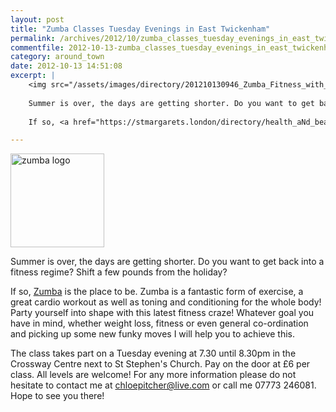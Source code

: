 ```yaml
---
layout: post
title: "Zumba Classes Tuesday Evenings in East Twickenham"
permalink: /archives/2012/10/zumba_classes_tuesday_evenings_in_east_twickenham.html
commentfile: 2012-10-13-zumba_classes_tuesday_evenings_in_east_twickenham
category: around_town
date: 2012-10-13 14:51:08
excerpt: |
    <img src="/assets/images/directory/201210130946_Zumba_Fitness_with_Chloe_Pitcher.jpg" width="150" alt="zumba logo"  class="photo right" />
    
    Summer is over, the days are getting shorter. Do you want to get back into a fitness regime? Shift a few pounds from the holiday? 
    
    If so, <a href="https://stmargarets.london/directory/health_aNd_beauty/201210130946">Zumba</a> is the place to be.  Zumba is a fantastic form of exercise, a great cardio workout as well as toning and conditioning for the whole body! Party yourself into shape with this latest fitness craze! Whatever goal you have in mind, whether weight loss, fitness or even general co-ordination and picking up some new funky moves I will help you to achieve this. 

---
```


<img src="/assets/images/directory/201210130946_Zumba_Fitness_with_Chloe_Pitcher.jpg" width="150" alt="zumba logo"  class="photo right" />

Summer is over, the days are getting shorter. Do you want to get back into a fitness regime? Shift a few pounds from the holiday?

If so, [Zumba](/directory/health_aNd_beauty/201210130946) is the place to be. Zumba is a fantastic form of exercise, a great cardio workout as well as toning and conditioning for the whole body! Party yourself into shape with this latest fitness craze! Whatever goal you have in mind, whether weight loss, fitness or even general co-ordination and picking up some new funky moves I will help you to achieve this.

The class takes part on a Tuesday evening at 7.30 until 8.30pm in the Crossway Centre next to St Stephen's Church. Pay on the door at £6 per class. All levels are welcome! For any more information please do not hesitate to contact me at chloepitcher@live.com or call me 07773 246081. Hope to see you there!

